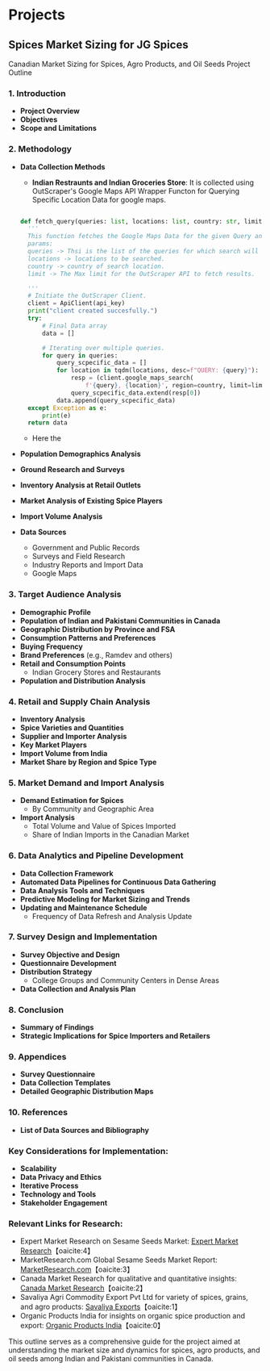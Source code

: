 # Projects
## Spices Market Sizing for JG Spices
Canadian Market Sizing for Spices, Agro Products, and Oil Seeds Project Outline

### 1. Introduction
- **Project Overview**
- **Objectives**
- **Scope and Limitations**

### 2. Methodology
- **Data Collection Methods**
  - **Indian Restraunts and Indian Groceries Store**: It is collected using OutScraper's Google Maps API
  Wrapper Functon for Querying Specific Location Data for google maps.
  ```py

  def fetch_query(queries: list, locations: list, country: str, limit: int):
    '''
    This function fetches the Google Maps Data for the given Query and location.
    params:
    queries -> Thsi is the list of the queries for which search will be performed.
    locations -> locations to be searched.
    country -> country of search location.
    limit -> The Max limit for the OutScraper API to fetch results.

    '''
    # Initiate the OutScraper Client.
    client = ApiClient(api_key)
    print("client created succesfully.")
    try:
        # Final Data array
        data = []

        # Iterating over multiple queries.
        for query in queries:
            query_scpecific_data = []
            for location in tqdm(locations, desc=f"QUERY: {query}"):
                resp = (client.google_maps_search(
                    f'{query}, {location}', region=country, limit=limit))
                query_scpecific_data.extend(resp[0])
            data.append(query_scpecific_data)
    except Exception as e:
        print(e)
    return data
  ```
  - Here the 

- **Population Demographics Analysis**
- **Ground Research and Surveys**
- **Inventory Analysis at Retail Outlets**
- **Market Analysis of Existing Spice Players**
- **Import Volume Analysis**
- **Data Sources**
  - Government and Public Records
  - Surveys and Field Research
  - Industry Reports and Import Data
  - Google Maps

### 3. Target Audience Analysis
- **Demographic Profile**
- **Population of Indian and Pakistani Communities in Canada**
- **Geographic Distribution by Province and FSA**
- **Consumption Patterns and Preferences**
- **Buying Frequency**
- **Brand Preferences** (e.g., Ramdev and others)
- **Retail and Consumption Points**
  - Indian Grocery Stores and Restaurants
- **Population and Distribution Analysis**

### 4. Retail and Supply Chain Analysis
- **Inventory Analysis**
- **Spice Varieties and Quantities**
- **Supplier and Importer Analysis**
- **Key Market Players**
- **Import Volume from India**
- **Market Share by Region and Spice Type**

### 5. Market Demand and Import Analysis
- **Demand Estimation for Spices**
  - By Community and Geographic Area
- **Import Analysis**
  - Total Volume and Value of Spices Imported
  - Share of Indian Imports in the Canadian Market

### 6. Data Analytics and Pipeline Development
- **Data Collection Framework**
- **Automated Data Pipelines for Continuous Data Gathering**
- **Data Analysis Tools and Techniques**
- **Predictive Modeling for Market Sizing and Trends**
- **Updating and Maintenance Schedule**
  - Frequency of Data Refresh and Analysis Update

### 7. Survey Design and Implementation
- **Survey Objective and Design**
- **Questionnaire Development**
- **Distribution Strategy**
  - College Groups and Community Centers in Dense Areas
- **Data Collection and Analysis Plan**

### 8. Conclusion
- **Summary of Findings**
- **Strategic Implications for Spice Importers and Retailers**

### 9. Appendices
- **Survey Questionnaire**
- **Data Collection Templates**
- **Detailed Geographic Distribution Maps**

### 10. References
- **List of Data Sources and Bibliography**

### Key Considerations for Implementation:
- **Scalability**
- **Data Privacy and Ethics**
- **Iterative Process**
- **Technology and Tools**
- **Stakeholder Engagement**

### Relevant Links for Research:
- Expert Market Research on Sesame Seeds Market: [Expert Market Research](https://www.expertmarketresearch.com/reports/sesame-seeds-market)【oaicite:4】
- MarketResearch.com Global Sesame Seeds Market Report: [MarketResearch.com](https://www.marketresearch.com/)【oaicite:3】
- Canada Market Research for qualitative and quantitative insights: [Canada Market Research](https://canadamarketresearch.com/)【oaicite:2】
- Savaliya Agri Commodity Export Pvt Ltd for variety of spices, grains, and agro products: [Savaliya Exports](https://savaliyaexports.com/)【oaicite:1】
- Organic Products India for insights on organic spice production and export: [Organic Products India](https://www.viralspices.com/)【oaicite:0】

This outline serves as a comprehensive guide for the project aimed at understanding the market size and dynamics for spices, agro products, and oil seeds among Indian and Pakistani communities in Canada.